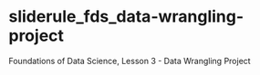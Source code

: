 # sliderule_fds_data-wrangling-project
Foundations of Data Science, Lesson 3 - Data Wrangling Project
